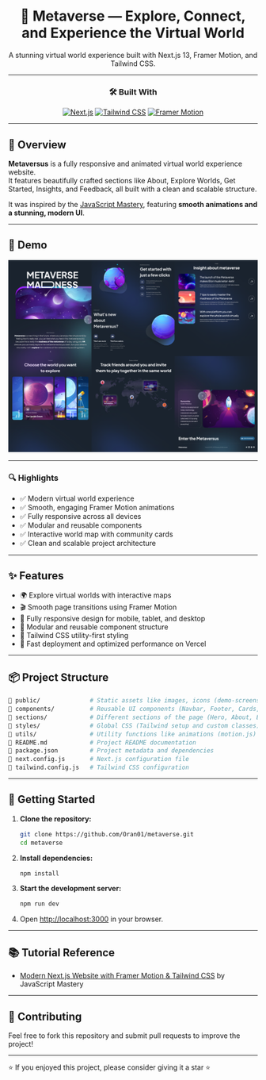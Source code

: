 <div align="center">

# 🚀 Metaverse — Explore, Connect, and Experience the Virtual World

A stunning virtual world experience built with Next.js 13, Framer Motion, and Tailwind CSS.

</div>

---

<div align="center">

### 🛠 Built With

[![Next.js](https://img.shields.io/badge/Next.js-000000?style=for-the-badge&logo=next.js&logoColor=white)](https://nextjs.org/)
[![Tailwind CSS](https://img.shields.io/badge/Tailwind_CSS-38B2AC?style=for-the-badge&logo=tailwind-css&logoColor=white)](https://tailwindcss.com/)
[![Framer Motion](https://img.shields.io/badge/Framer_Motion-0055FF?style=for-the-badge&logo=framer&logoColor=white)](https://www.framer.com/motion/)

</div>

---

## 🧠 Overview

**Metaversus** is a fully responsive and animated virtual world experience website.  
It features beautifully crafted sections like About, Explore Worlds, Get Started, Insights, and Feedback, all built with a clean and scalable structure.

It was inspired by the [JavaScript Mastery](https://www.youtube.com/@javascriptmastery), featuring **smooth animations and a stunning, modern UI**.

---

## 📸 Demo

![Demo Screenshot](public/demo-screenshot.png)

---

### 🔍 Highlights

- ✅ Modern virtual world experience
- ✅ Smooth, engaging Framer Motion animations
- ✅ Fully responsive across all devices
- ✅ Modular and reusable components
- ✅ Interactive world map with community cards
- ✅ Clean and scalable project architecture

---

## ✨ Features

- 🌍 Explore virtual worlds with interactive maps
- 🎬 Smooth page transitions using Framer Motion
- 📱 Fully responsive design for mobile, tablet, and desktop
- 🧩 Modular and reusable component structure
- 🎨 Tailwind CSS utility-first styling
- 🚀 Fast deployment and optimized performance on Vercel

---

## 📦 Project Structure

```bash
📁 public/              # Static assets like images, icons (demo-screenshot.png, map images, people images, etc.)
📁 components/          # Reusable UI components (Navbar, Footer, Cards, CustomTexts, etc.)
📁 sections/            # Different sections of the page (Hero, About, Explore, World, Insights, etc.)
📁 styles/              # Global CSS (Tailwind setup and custom classes)
📁 utils/               # Utility functions like animations (motion.js)
📄 README.md            # Project README documentation
📄 package.json         # Project metadata and dependencies
📄 next.config.js       # Next.js configuration file
📄 tailwind.config.js   # Tailwind CSS configuration
```

---

## 🚀 Getting Started

1. **Clone the repository:**

   ```bash
   git clone https://github.com/Oran01/metaverse.git
   cd metaverse
   ```

2. **Install dependencies:**

   ```bash
   npm install
   ```

3. **Start the development server:**

   ```bash
   npm run dev
   ```

4. Open [http://localhost:3000](http://localhost:3000) in your browser.

---

## 📚 Tutorial Reference

- [Modern Next.js Website with Framer Motion & Tailwind CSS](https://www.youtube.com/watch?v=ugCN_gynFYw) by JavaScript Mastery

---

## 🤝 Contributing

Feel free to fork this repository and submit pull requests to improve the project!

---

⭐ If you enjoyed this project, please consider giving it a star ⭐
